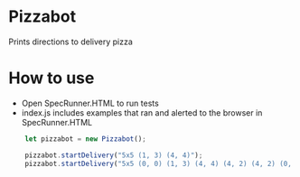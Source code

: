 # Pizzabot

Prints directions to delivery pizza

# How to use

  - Open SpecRunner.HTML to run tests
  - index.js includes examples that ran and alerted to the browser in SpecRunner.HTML


```javascript
    let pizzabot = new Pizzabot();

    pizzabot.startDelivery("5x5 (1, 3) (4, 4)");
    pizzabot.startDelivery("5x5 (0, 0) (1, 3) (4, 4) (4, 2) (4, 2) (0, 1) (3, 2) (2, 3) (4, 1)");
```

